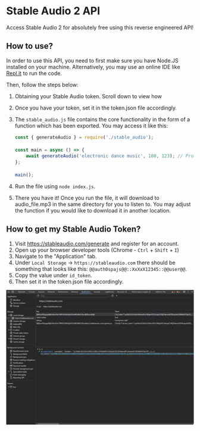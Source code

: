 # Stable Audio 2 API

Access Stable Audio 2 for absolutely free using this reverse engineered API!

## How to use?

In order to use this API, you need to first make sure you have Node.JS installed on your machine. Alternatively, you may use an online IDE like [Repl.it](https://replit.com) to run the code.

Then, follow the steps below:

1. Obtaining your Stable Audio token. Scroll down to view how
2. Once you have your token, set it in the token.json file accordingly.
3. The `stable_audio.js` file contains the core functionality in the form of a function which has been exported. You may access it like this:

    ```js
    const { generateAudio } = require('./stable_audio');

    const main = async () => {
        await generateAudio('electronic dance music', 180, 123); // Prompt (required) | Length (optional) | Seed (optional)
    };

    main();
    ```

4. Run the file using `node index.js`.
4. There you have it! Once you run the file, it will download to audio_file.mp3 in the same directory for you to listen to. You may adjust the function if you would like to download it in another location.

## How to get my Stable Audio Token?

1. Visit https://stableaudio.com/generate and register for an account.
2. Open up your browser developer tools (Chrome - `Ctrl` + `Shift` + `I`)
3. Navigate to the "Application" tab.
4. Under `Local Storage` -> `https://stableaudio.com` there should be something that looks like this: `@@auth0spajs@@::XxXxX12345::@@user@@`.
5. Copy the value under `id_token`.
6. Then set it in the token.json file accordingly.

![alt text](image.png)